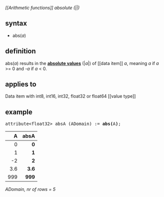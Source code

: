 *[[Arithmetic functions]] absolute (||)*

## syntax

-   abs(*a*)

## definition

abs(*a*) results in the [**absolute values**](https://en.wikipedia.org/wiki/Absolute_value) (|*a*|) of [[data item]] *a*, meaning *a* if *a* \>= 0 and
-*a* if *a* \< 0.

## applies to

Data item with int8, int16, int32, float32 or float64 [[value type]]

## example

<pre>
attribute&lt;float32&gt; absA (ADomain) := <B>abs(</B>A<B>)</B>;
</pre>

| A   |**absA** |
|----:|--------:|
| 0   | **0**   |
| 1   | **1**   |
| -2  | **2**   |
| 3.6 | **3.6** |
| 999 | **999** |

*ADomain, nr of rows = 5*
